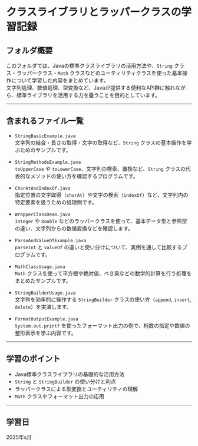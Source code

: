 # クラスライブラリとラッパークラスの学習記録

## フォルダ概要  

このフォルダでは、Javaの標準クラスライブラリの活用方法や、`String` クラス・ラッパークラス・`Math` クラスなどのユーティリティクラスを使った基本操作について学習した内容をまとめています。  
文字列処理、数値処理、型変換など、Javaが提供する便利なAPI群に触れながら、標準ライブラリを活用する力を養うことを目的としています。

---

## 含まれるファイル一覧

- `StringBasicExample.java`  
  文字列の結合・長さの取得・文字の取得など、`String` クラスの基本操作を学ぶためのサンプルです。

- `StringMethodsExample.java`  
  `toUpperCase` や `toLowerCase`、文字列の検索、置換など、`String` クラスの代表的なメソッドの使い方を確認するプログラムです。

- `CharAtAndIndexOf.java`  
  指定位置の文字取得（`charAt`）や文字の検索（`indexOf`）など、文字列内の特定要素を扱うための処理例です。

- `WrapperClassDemo.java`  
  `Integer` や `Double` などのラッパークラスを使って、基本データ型と参照型の違い、文字列からの数値変換などを確認します。

- `ParseAndValueOfExample.java`  
  `parseInt` と `valueOf` の違いと使い分けについて、実例を通して比較するプログラムです。

- `MathClassUsage.java`  
  `Math` クラスを使って平方根や絶対値、べき乗などの数学的計算を行う処理をまとめたサンプルです。

- `StringBuilderUsage.java`  
  文字列を効率的に操作する `StringBuilder` クラスの使い方（`append`, `insert`, `delete`）を実演します。

- `FormatOutputExample.java`  
  `System.out.printf` を使ったフォーマット出力の例で、桁数の指定や数値の整形表示を学ぶ内容です。

---

## 学習のポイント

- Java標準クラスライブラリの基礎的な活用方法
- `String` と `StringBuilder` の使い分けと利点
- ラッパークラスによる型変換とユーティリティの理解
- `Math` クラスやフォーマット出力の応用

---

## 学習日  
2025年s月